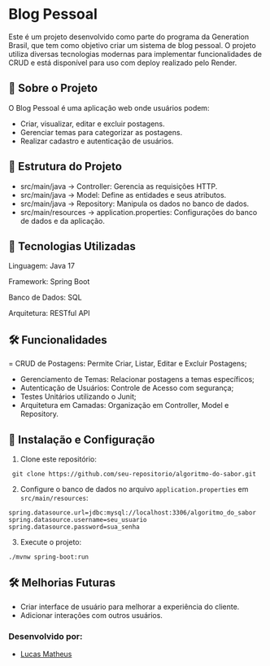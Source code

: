# Blog Pessoal

Este é um projeto desenvolvido como parte do programa da Generation Brasil, que tem como objetivo criar um sistema de blog pessoal. O projeto utiliza diversas tecnologias modernas para implementar funcionalidades de CRUD e está disponível para uso com deploy realizado pelo Render.

## 📜 Sobre o Projeto
O Blog Pessoal é uma aplicação web onde usuários podem:

- Criar, visualizar, editar e excluir postagens.
- Gerenciar temas para categorizar as postagens.
- Realizar cadastro e autenticação de usuários.

## 📂 Estrutura do Projeto
- src/main/java -> Controller: Gerencia as requisições HTTP.
- src/main/java -> Model: Define as entidades e seus atributos.
- src/main/java -> Repository: Manipula os dados no banco de dados.
- src/main/resources -> application.properties: Configurações do banco de dados e da aplicação.

## 🚀 Tecnologias Utilizadas

Linguagem: Java 17

Framework: Spring Boot

Banco de Dados: SQL

Arquitetura: RESTful API 

## 🛠️ Funcionalidades
= CRUD de Postagens: Permite Criar, Listar, Editar e Excluir Postagens;
- Gerenciamento de Temas: Relacionar postagens a temas específicos;
- Autenticação de Usuários: Controle de Acesso com segurança;
- Testes Unitários utilizando o Junit;
- Arquitetura em Camadas: Organização em Controller, Model e Repository.

## 🔧 Instalação e Configuração

1. Clone este repositório:
  ```
   git clone https://github.com/seu-repositorio/algoritmo-do-sabor.git
  ```
2. Configure o banco de dados no arquivo `application.properties` em `src/main/resources`:
  ```
  spring.datasource.url=jdbc:mysql://localhost:3306/algoritmo_do_sabor
  spring.datasource.username=seu_usuario
  spring.datasource.password=sua_senha
  ```
3. Execute o projeto:
  ```
  ./mvnw spring-boot:run
  ```

## 🛠️ Melhorias Futuras

 - Criar interface de usuário para melhorar a experiência do cliente.
 - Adicionar interações com outros usuários.

### Desenvolvido por:

- [Lucas Matheus](https://www.linkedin.com/in/lucas-matheus-lima/)
